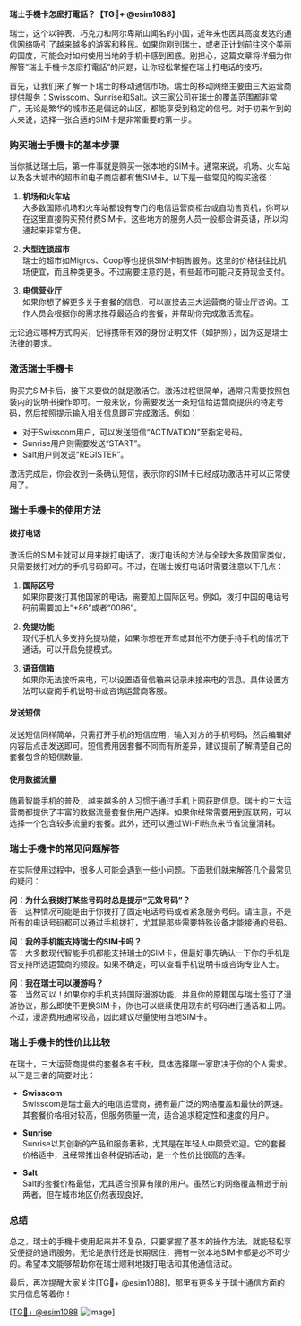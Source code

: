 **瑞士手機卡怎麽打電話？【TG💪+ @esim1088】**

瑞士，这个以钟表、巧克力和阿尔卑斯山闻名的小国，近年来也因其高度发达的通信网络吸引了越来越多的游客和移民。如果你刚到瑞士，或者正计划前往这个美丽的国度，可能会对如何使用当地的手机卡感到困惑。别担心，这篇文章将详细为你解答“瑞士手機卡怎麽打電話”的问题，让你轻松掌握在瑞士打电话的技巧。

首先，让我们来了解一下瑞士的移动通信市场。瑞士的移动网络主要由三大运营商提供服务：Swisscom、Sunrise和Salt。这三家公司在瑞士的覆盖范围都非常广，无论是繁华的城市还是偏远的山区，都能享受到稳定的信号。对于初来乍到的人来说，选择一张合适的SIM卡是非常重要的第一步。

### **购买瑞士手機卡的基本步骤**

当你抵达瑞士后，第一件事就是购买一张本地的SIM卡。通常来说，机场、火车站以及各大城市的超市和电子商店都有售SIM卡。以下是一些常见的购买途径：

1. **机场和火车站**  
   大多数国际机场和火车站都设有专门的电信运营商柜台或自动售货机，你可以在这里直接购买预付费SIM卡。这些地方的服务人员一般都会讲英语，所以沟通起来非常方便。

2. **大型连锁超市**  
   瑞士的超市如Migros、Coop等也提供SIM卡销售服务。这里的价格往往比机场便宜，而且种类更多。不过需要注意的是，有些超市可能只支持现金支付。

3. **电信营业厅**  
   如果你想了解更多关于套餐的信息，可以直接去三大运营商的营业厅咨询。工作人员会根据你的需求推荐最适合的套餐，并帮助你完成激活流程。

无论通过哪种方式购买，记得携带有效的身份证明文件（如护照），因为这是瑞士法律的要求。

### **激活瑞士手機卡**

购买完SIM卡后，接下来要做的就是激活它。激活过程很简单，通常只需要按照包装内的说明书操作即可。一般来说，你需要发送一条短信给运营商提供的特定号码，然后按照提示输入相关信息即可完成激活。例如：

- 对于Swisscom用户，可以发送短信“ACTIVATION”至指定号码。
- Sunrise用户则需要发送“START”。
- Salt用户则发送“REGISTER”。

激活完成后，你会收到一条确认短信，表示你的SIM卡已经成功激活并可以正常使用了。

### **瑞士手機卡的使用方法**

#### **拨打电话**
激活后的SIM卡就可以用来拨打电话了。拨打电话的方法与全球大多数国家类似，只需要拨打对方的手机号码即可。不过，在瑞士拨打电话时需要注意以下几点：

1. **国际区号**  
   如果你要拨打其他国家的电话，需要加上国际区号。例如，拨打中国的电话号码前需要加上“+86”或者“0086”。

2. **免提功能**  
   现代手机大多支持免提功能，如果你想在开车或其他不方便手持手机的情况下通话，可以开启免提模式。

3. **语音信箱**  
   如果你无法接听来电，可以设置语音信箱来记录未接来电的信息。具体设置方法可以查阅手机说明书或咨询运营商客服。

#### **发送短信**
发送短信同样简单，只需打开手机的短信应用，输入对方的手机号码，然后编辑好内容后点击发送即可。短信费用因套餐不同而有所差异，建议提前了解清楚自己的套餐包含的短信数量。

#### **使用数据流量**
随着智能手机的普及，越来越多的人习惯于通过手机上网获取信息。瑞士的三大运营商都提供了丰富的数据流量套餐供用户选择。如果你经常需要用到互联网，可以选择一个包含较多流量的套餐。此外，还可以通过Wi-Fi热点来节省流量消耗。

### **瑞士手機卡的常见问题解答**

在实际使用过程中，很多人可能会遇到一些小问题。下面我们就来解答几个最常见的疑问：

**问：为什么我拨打某些号码时总是提示“无效号码”？**  
答：这种情况可能是由于你拨打了固定电话号码或者紧急服务号码。请注意，不是所有的电话号码都可以通过手机拨打，尤其是那些需要特殊设备才能接通的号码。

**问：我的手机能支持瑞士的SIM卡吗？**  
答：大多数现代智能手机都能支持瑞士的SIM卡，但最好事先确认一下你的手机是否支持所选运营商的频段。如果不确定，可以查看手机说明书或咨询专业人士。

**问：我在瑞士可以漫游吗？**  
答：当然可以！如果你的手机支持国际漫游功能，并且你的原籍国与瑞士签订了漫游协议，那么即使不更换SIM卡，你也可以继续使用现有的号码进行通话和上网。不过，漫游费用通常较高，因此建议尽量使用当地SIM卡。

### **瑞士手機卡的性价比比较**

在瑞士，三大运营商提供的套餐各有千秋，具体选择哪一家取决于你的个人需求。以下是三者的简要对比：

- **Swisscom**  
  Swisscom是瑞士最大的电信运营商，拥有最广泛的网络覆盖和最快的网速。其套餐价格相对较高，但服务质量一流，适合追求稳定性和速度的用户。

- **Sunrise**  
  Sunrise以其创新的产品和服务著称，尤其是在年轻人中颇受欢迎。它的套餐价格适中，且经常推出各种促销活动，是一个性价比很高的选择。

- **Salt**  
  Salt的套餐价格最低，尤其适合预算有限的用户。虽然它的网络覆盖稍逊于前两者，但在城市地区仍然表现良好。

### **总结**

总之，瑞士的手機卡使用起来并不复杂，只要掌握了基本的操作方法，就能轻松享受便捷的通讯服务。无论是旅行还是长期居住，拥有一张本地SIM卡都是必不可少的。希望本文能够帮助你在瑞士顺利地拨打电话和其他通信活动。

最后，再次提醒大家关注[TG💪+ @esim1088]，那里有更多关于瑞士通信方面的实用信息等着你！  

[[TG💪+ @esim1088](https://t.me/s/esim1088) ![Image](https://i.postimg.cc/4NQfJmqS/Snipaste-2025-05-13-00-14-12.png)]
